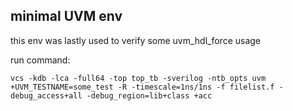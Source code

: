 ## minimal UVM env

this env was lastly used to verify some uvm_hdl_force usage

run command:
```
vcs -kdb -lca -full64 -top top_tb -sverilog -ntb_opts uvm +UVM_TESTNAME=some_test -R -timescale=1ns/1ns -f filelist.f -debug_access+all -debug_region=lib+class +acc
```
